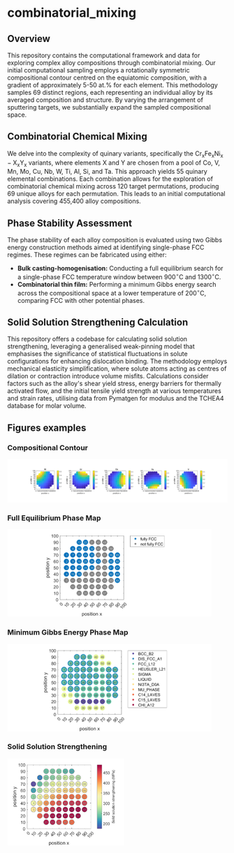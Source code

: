 # combinatorial_mixing

## Overview

This repository contains the computational framework and data for exploring complex alloy compositions through combinatorial mixing. Our initial computational sampling employs a rotationally symmetric compositional contour centred on the equiatomic composition, with a gradient of approximately 5-50 at.% for each element. This methodology samples 69 distinct regions, each representing an individual alloy by its averaged composition and structure. By varying the arrangement of sputtering targets, we substantially expand the sampled compositional space.

## Combinatorial Chemical Mixing

We delve into the complexity of quinary variants, specifically the $\mathrm{Cr_x Fe_x Ni_x - X_x Y_x}$ variants, where elements X and Y are chosen from a pool of Co, V, Mn, Mo, Cu, Nb, W, Ti, Al, Si, and Ta. This approach yields 55 quinary elemental combinations. Each combination allows for the exploration of combinatorial chemical mixing across 120 target permutations, producing 69 unique alloys for each permutation. This leads to an initial computational analysis covering 455,400 alloy compositions.

## Phase Stability Assessment

The phase stability of each alloy composition is evaluated using two Gibbs energy construction methods aimed at identifying single-phase FCC regimes. These regimes can be fabricated using either:

- **Bulk casting-homogenisation:** Conducting a full equilibrium search for a single-phase FCC temperature window between $900^\circ\text{C}$ and $1300^\circ\text{C}$.
- **Combinatorial thin film:** Performing a minimum Gibbs energy search across the compositional space at a lower temperature of $200^\circ\text{C}$, comparing FCC with other potential phases.

## Solid Solution Strengthening Calculation

This repository offers a codebase for calculating solid solution strengthening, leveraging a generalised weak-pinning model that emphasises the significance of statistical fluctuations in solute configurations for enhancing dislocation binding. The methodology employs mechanical elasticity simplification, where solute atoms acting as centres of dilation or contraction introduce volume misfits. Calculations consider factors such as the alloy's shear yield stress, energy barriers for thermally activated flow, and the initial tensile yield strength at various temperatures and strain rates, utilising data from Pymatgen for modulus and the TCHEA4 database for molar volume.

## Figures examples

### Compositional Contour

![Compositional Contour](v6_Fe_Cr_Ni_Co_V_Sputtering/Ni-Cr-Co-Fe-V_Sputter_CompoContour.png)  

<!-- ### Full Equilibrium Phase Map

![Full Equilibrium Phase Map](v6_Fe_Cr_Ni_Co_V_Sputtering/Ni-Cr-Co-V-Fe_Gmin-FullEquil_FullEquil.png)

### Minimum Gibbs Energy Phase Map

![Minimum Gibbs Energy Phase Map](v6_Fe_Cr_Ni_Co_V_Sputtering/Ni-Cr-Co-V-Fe_Gmin-FullEquil_Gmin_473.15K.png)

### Solid Solution Strengthening

![Alt text](v6_Fe_Cr_Ni_Co_V_Sputtering/Ni-Cr-Co-V-Fe_SolidSolutionStrengthening_298.15K.png) -->  

<!-- <img src="v6_Fe_Cr_Ni_Co_V_Sputtering/Ni-Cr-Co-Fe-V_Sputter_CompoContour.png" alt="Compositional Contour" style="height: 150px;"/> -->

### Full Equilibrium Phase Map

<img src="v6_Fe_Cr_Ni_Co_V_Sputtering/Ni-Cr-Co-V-Fe_Gmin-FullEquil_FullEquil.png" alt="Full Equilibrium Phase Map" style="height: 200px;"/>

### Minimum Gibbs Energy Phase Map

<img src="v6_Fe_Cr_Ni_Co_V_Sputtering/Ni-Cr-Co-V-Fe_Gmin-FullEquil_Gmin_473.15K.png" alt="Minimum Gibbs Energy Phase Map" style="height: 200px;"/>

### Solid Solution Strengthening

<img src="v6_Fe_Cr_Ni_Co_V_Sputtering/Ni-Cr-Co-V-Fe_SolidSolutionStrengthening_298.15K.png" alt="Solid Solution Strengthening" style="height: 200px;"/>
